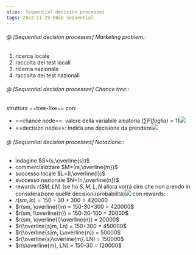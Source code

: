 ```yaml
---
alias: Sequential decision processes
tags: 2022-11-25 PASD sequential
---
```


###### @ [Sequential decision processes] Marketing problem::
1. ricerca locale
2. raccolta dei test locali
3. ricerca nazionale
4. raccolta dei test nazionali
<!--ID: 1670238008476-->


###### @ [Sequential decision processes] Chance tree::
struttura ==tree-like== con:
- ==chance node==: valore della variabile aleatoria ($\sum{P(foglia)}=1$)![](Uni/PASD/img/chancenode.jpeg)
- ==decision node==: indica una decisione da prendere![](Uni/PASD/img/decnode.jpeg)
<!--ID: 1670238008483-->


###### @ [Sequential decision processes] Notazione::
- indagine $S=(s,\overline{s})$
- commercializzare $M=(m,\overline{m})$
- successo locale $L=(l,\overline{l})$
- successo nazionale $N=(n,\overline{n})$
- rewards $r(SM,LN)$
(se ho $S,M,L,N$ allora vorrà dire che non prendo in considerazione quelle decisioni/probabilità)![](Uni/PASD/img/mark.jpeg)
con rewards:
- $r(sm, ln) = 150-30+300 = 420000$
- $r(sm, \overline{l}n) = 150-30+300 = 420000$
- $r(sm, l\overline{n}) = 150-30-100 = 20000$
- $r(sm, \overline{l}\overline{n}) = 20000$
- $r(\overline{s}m, Ln) = 150+300 = 450000$
- $r(\overline{s}m, L\overline{n}) = 50000$
- $r(\overline{s}\overline{m}, LN) = 150000$
- $r(s\overline{m}, LN) = 150-30 = 120000$
<!--ID: 1670238008489-->